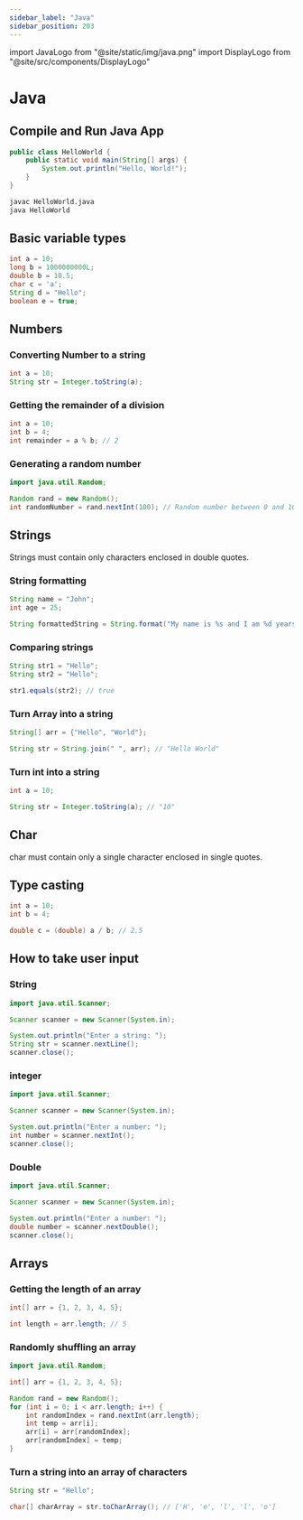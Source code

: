 ```yaml
---
sidebar_label: "Java"
sidebar_position: 203
---
```


import JavaLogo from "@site/static/img/java.png"
import DisplayLogo from "@site/src/components/DisplayLogo"

# Java

<DisplayLogo logo={JavaLogo}/>

## Compile and Run Java App

```java title="HelloWorld.java"
public class HelloWorld {
    public static void main(String[] args) {
        System.out.println("Hello, World!");
    }
}
```

```bash
javac HelloWorld.java
java HelloWorld
```

## Basic variable types

```java
int a = 10;
long b = 1000000000L;
double b = 10.5;
char c = 'a';
String d = "Hello";
boolean e = true;
```

## Numbers

### Converting Number to a string

```java
int a = 10;
String str = Integer.toString(a);
```

### Getting the remainder of a division

```java
int a = 10;
int b = 4;
int remainder = a % b; // 2
```

### Generating a random number

```java
import java.util.Random;

Random rand = new Random();
int randomNumber = rand.nextInt(100); // Random number between 0 and 100
```



## Strings

Strings must contain only characters enclosed in double quotes.

### String formatting

```java
String name = "John";
int age = 25;

String formattedString = String.format("My name is %s and I am %d years old", name, age);
```

### Comparing strings

```java
String str1 = "Hello";
String str2 = "Hello";

str1.equals(str2); // true
```

### Turn Array into a string

```java
String[] arr = {"Hello", "World"};

String str = String.join(" ", arr); // "Hello World"
```

### Turn int into a string

```java
int a = 10;

String str = Integer.toString(a); // "10"
```

## Char

char must contain only a single character enclosed in single quotes.

## Type casting

```java
int a = 10;
int b = 4;

double c = (double) a / b; // 2.5
```

## How to take user input

### String

```java
import java.util.Scanner;

Scanner scanner = new Scanner(System.in);

System.out.println("Enter a string: ");
String str = scanner.nextLine();
scanner.close();
```

### integer

```java
import java.util.Scanner;

Scanner scanner = new Scanner(System.in);

System.out.println("Enter a number: ");
int number = scanner.nextInt();
scanner.close();
```

### Double

```java
import java.util.Scanner;

Scanner scanner = new Scanner(System.in);

System.out.println("Enter a number: ");
double number = scanner.nextDouble();
scanner.close();
```

## Arrays

### Getting the length of an array

```java
int[] arr = {1, 2, 3, 4, 5};

int length = arr.length; // 5
```

### Randomly shuffling an array

```java
import java.util.Random;

int[] arr = {1, 2, 3, 4, 5};

Random rand = new Random();
for (int i = 0; i < arr.length; i++) {
    int randomIndex = rand.nextInt(arr.length);
    int temp = arr[i];
    arr[i] = arr[randomIndex];
    arr[randomIndex] = temp;
}
```

### Turn a string into an array of characters

```java
String str = "Hello";

char[] charArray = str.toCharArray(); // ['H', 'e', 'l', 'l', 'o']
```